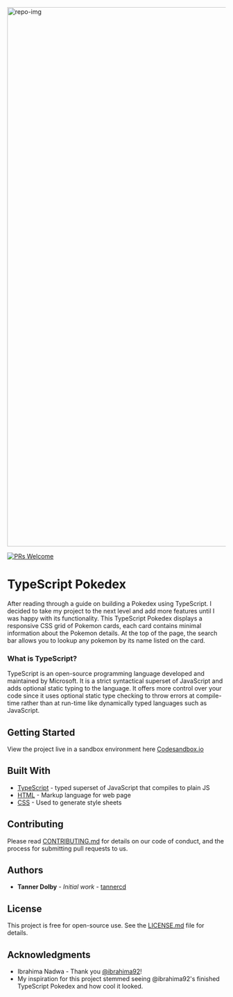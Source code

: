 <img width="1242" alt="repo-img" src="https://user-images.githubusercontent.com/48612525/83675404-cd351000-a58d-11ea-971f-9fa5bf1eda38.png">

[![PRs Welcome](https://img.shields.io/badge/PRs-welcome-brightgreen.svg?style=flat-square)](http://makeapullrequest.com)

# TypeScript Pokedex
After reading through a guide on building a Pokedex using TypeScript. I decided to take my project to the next level and add more features until I was happy with its functionality. This TypeScript Pokedex displays a responsive CSS grid of Pokemon cards, each card contains minimal information about the Pokemon details. At the top of the page, the search bar allows you to lookup any pokemon by its name listed on the card. 

### What is TypeScript?
TypeScript is an open-source programming language developed and maintained by Microsoft. It is a strict syntactical superset of JavaScript and adds optional static typing to the language. It offers more control over your code since it uses optional static type checking to throw errors at compile-time rather than at run-time like dynamically typed languages such as JavaScript. 

## Getting Started

View the project live in a sandbox environment here [Codesandbox.io](https://codesandbox.io/s/typescript-pokedex-5nb34)


## Built With

* [TypeScript](http://www.dropwizard.io/1.0.2/docs/) - typed superset of JavaScript that compiles to plain JS
* [HTML](https://maven.apache.org/) - Markup language for web page
* [CSS](https://rometools.github.io/rome/) - Used to generate style sheets

## Contributing

Please read [CONTRIBUTING.md](https://github.com/tannercd/typescript-pokedex/blob/master/CONTRIBUTING.md) for details on our code of conduct, and the process for submitting pull requests to us.

## Authors

* **Tanner Dolby** - *Initial work* - [tannercd](https://github.com/tannercd)

## License

This project is free for open-source use. See the [LICENSE.md](LICENSE.md) file for details.

## Acknowledgments

* Ibrahima Nadwa - Thank you [@ibrahima92](https://github.com/ibrahima92)! 
* My inspiration for this project stemmed seeing @ibrahima92's finished TypeScript Pokedex and how cool it looked. 


